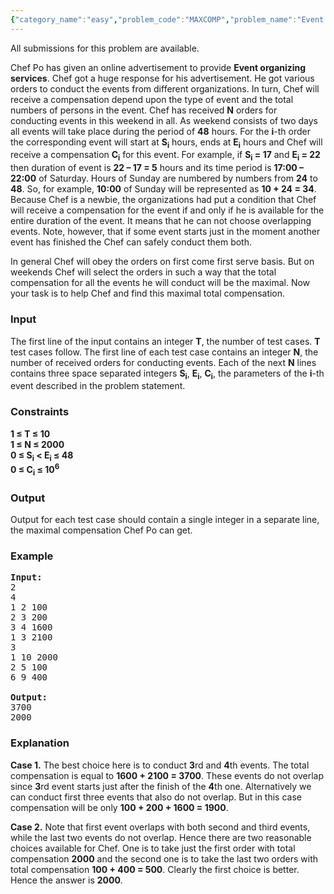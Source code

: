 ```yaml
---
{"category_name":"easy","problem_code":"MAXCOMP","problem_name":"Event Organizer","languages_supported":{"0":"ADA","1":"ASM","2":"BASH","3":"BF","4":"C","5":"C99 strict","6":"CAML","7":"CLOJ","8":"CLPS","9":"CPP 4.3.2","10":"CPP 4.9.2","11":"CPP14","12":"CS2","13":"D","14":"ERL","15":"FORT","16":"FS","17":"GO","18":"HASK","19":"ICK","20":"ICON","21":"JAVA","22":"JS","23":"LISP clisp","24":"LISP sbcl","25":"LUA","26":"NEM","27":"NICE","28":"NODEJS","29":"PAS fpc","30":"PAS gpc","31":"PERL","32":"PERL6","33":"PHP","34":"PIKE","35":"PRLG","36":"PYTH","37":"PYTH 3.4","38":"RUBY","39":"SCALA","40":"SCM guile","41":"SCM qobi","42":"ST","43":"TCL","44":"TEXT","45":"WSPC"},"max_timelimit":1,"source_sizelimit":50000,"problem_author":"khadarbasha","problem_tester":"anton_lunyov","date_added":"31-05-2012","tags":{"0":"khadarbasha","1":"oct12","2":"simple"},"editorial_url":"http://discuss.codechef.com/problems/MAXCOMP","time":{"view_start_date":1350293400,"submit_start_date":1350293400,"visible_start_date":1350293400,"end_date":1735669800},"layout":"problem"}
---
```

<span class="solution-visible-txt">All submissions for this problem are available.</span><p>
Chef Po has given an online advertisement to provide <b>Event organizing services</b>. Chef got a huge response for his advertisement. He got various orders to conduct the events from different organizations. In turn, Chef will receive a compensation depend upon the type of event and the total numbers of persons in the event. Chef has received <b>N</b> orders for conducting events in this weekend in all. As weekend consists of two days all events will take place during the period of <b>48</b> hours. For the <b>i</b>-th order the corresponding event will start at <b>S<sub>i</sub></b> hours, ends at <b>E<sub>i</sub></b> hours and Chef will receive a compensation <b>C<sub>i</sub></b> for this event. For example, if <b>S<sub>i</sub> = 17</b> and <b>E<sub>i</sub> = 22</b> then duration of event is <b>22 &ndash; 17 = 5</b> hours and its time period is <b>17:00 &ndash; 22:00</b> of Saturday. Hours of Sunday are numbered by numbers from <b>24</b> to <b>48</b>. So, for example, <b>10:00</b> of Sunday will be represented as <b>10 + 24 = 34</b>. Because Chef is a newbie, the organizations had put a condition that Chef will receive a compensation for the event if and only if he is available for the entire duration of the event. It means that he can not choose overlapping events. Note, however, that if some event starts just in the moment another event has finished the Chef can safely conduct them both.
</p>

<p>
In general Chef will obey the orders on first come first serve basis. But on weekends Chef will select the orders in such a way that the total compensation for all the events he will conduct will be the maximal. Now your task is to help Chef and find this maximal total compensation.
</p>

<h3>Input</h3>

<p>
The first line of the input contains an integer <b>T</b>, the number of test cases. <b>T</b> test cases follow. The first line of each test case contains an integer <b>N</b>, the number of received orders for conducting events. Each of the next <b>N</b> lines contains three space separated integers <b>S<sub>i</sub></b>, <b>E<sub>i</sub></b>, <b>C<sub>i</sub></b>, the parameters of the <b>i</b>-th event described in the problem statement.
</p>

<h3>Constraints</h3>

<p>
<b>1 &le; T &le; 10</b><br />
<b>1 &le; N &le; 2000</b><br />
<b>0 &le; S<sub>i</sub> &lt; E<sub>i</sub> &le; 48</b><br />
<b>0 &le; C<sub>i</sub> &le; 10<sup>6</sup></b>
</p>

<h3>Output</h3>
<p>
Output for each test case should contain a single integer in a separate line, the maximal compensation Chef Po can get.
</p>

<h3>Example</h3>

<pre>
<b>Input:</b>
2
4
1 2 100
2 3 200
3 4 1600
1 3 2100
3
1 10 2000
2 5 100
6 9 400

<b>Output:</b>
3700
2000
</pre>

<h3>Explanation</h3>

<p>
<b>Case 1.</b> The best choice here is to conduct <b>3</b>rd and <b>4</b>th events. The total compensation is equal to <b>1600 + 2100 = 3700</b>. These events do not overlap since <b>3</b>rd event starts just after the finish of the <b>4</b>th one. Alternatively we can conduct first three events that also do not overlap. But in this case compensation will be only <b>100 + 200 + 1600 = 1900</b>.
</p>

<p>
<b>Case 2.</b> Note that first event overlaps with both second and third events, while the last two events do not overlap. Hence there are two reasonable choices available for Chef. One is to take just the first order with total compensation <b>2000</b> and the second one is to take the last two orders with total compensation <b>100 + 400 = 500</b>. Clearly the first choice is better. Hence the answer is <b>2000</b>.
</p>